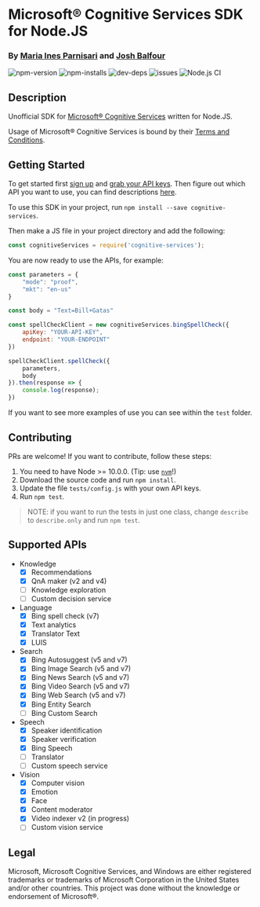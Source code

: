 # Microsoft® Cognitive Services SDK for Node.JS

### By [Maria Ines Parnisari](https://miparnisariblog.wordpress.com/) and [Josh Balfour](https://joshbalfour.co.uk)

![npm-version](https://img.shields.io/npm/v/cognitive-services.svg)
![npm-installs](https://img.shields.io/npm/dw/cognitive-services.svg)
![dev-deps](https://david-dm.org/joshbalfour/node-cognitive-services.svg)
![issues](https://img.shields.io/github/issues/joshbalfour/node-cognitive-services.svg)
![Node.js CI](https://github.com/joshbalfour/node-cognitive-services/workflows/Node.js%20CI/badge.svg)

## Description

Unofficial SDK for [Microsoft® Cognitive Services](https://www.microsoft.com/cognitive-services) written for Node.JS.

Usage of Microsoft® Cognitive Services is bound by their [Terms and Conditions](http://research.microsoft.com/en-us/um/legal/CognitiveServicesTerms20160628.htm).

## Getting Started

To get started first [sign up](https://www.microsoft.com/cognitive-services/en-us/sign-up) and [grab your API keys](https://www.microsoft.com/cognitive-services/en-US/subscriptions).
Then figure out which API you want to use, you can find descriptions [here](https://www.microsoft.com/cognitive-services/en-us/apis).

To use this SDK in your project, run `npm install --save cognitive-services`.

Then make a JS file in your project directory and add the following:

```javascript
const cognitiveServices = require('cognitive-services');
```

You are now ready to use the APIs, for example:

```javascript
const parameters = {
    "mode": "proof",
    "mkt": "en-us"
}

const body = "Text=Bill+Gatas"

const spellCheckClient = new cognitiveServices.bingSpellCheck({
    apiKey: "YOUR-API-KEY",
    endpoint: "YOUR-ENDPOINT"
})

spellCheckClient.spellCheck({
    parameters,
    body
}).then(response => {
    console.log(response);
})
```

If you want to see more examples of use you can see within the `test` folder.

## Contributing

PRs are welcome! If you want to contribute, follow these steps:

1. You need to have Node >= 10.0.0. (Tip: use [`nvm`](https://github.com/creationix/nvm)!)
1. Download the source code and run `npm install`.
1. Update the file `tests/config.js` with your own API keys.
1. Run `npm test`.

> NOTE: if you want to run the tests in just one class, change `describe` to `describe.only` and run `npm test`.

## Supported APIs

- Knowledge
    - [x] Recommendations
    - [x] QnA maker (v2 and v4)
    - [ ] Knowledge exploration
    - [ ] Custom decision service
- Language
    - [x] Bing spell check (v7)
    - [x] Text analytics
    - [x] Translator Text
    - [x] LUIS
- Search
    - [x] Bing Autosuggest (v5 and v7)
    - [x] Bing Image Search (v5 and v7)
    - [x] Bing News Search (v5 and v7)
    - [x] Bing Video Search (v5 and v7)
    - [x] Bing Web Search (v5 and v7)
    - [x] Bing Entity Search
    - [ ] Bing Custom Search
- Speech
    - [x] Speaker identification
    - [x] Speaker verification
    - [x] Bing Speech
    - [ ] Translator
    - [ ] Custom speech service
- Vision
    - [x] Computer vision
    - [x] Emotion
    - [x] Face
    - [x] Content moderator
    - [x] Video indexer v2 (in progress)
    - [ ] Custom vision service

## Legal

Microsoft, Microsoft Cognitive Services, and Windows are either registered trademarks or trademarks of Microsoft Corporation in the United States and/or other countries.
This project was done without the knowledge or endorsement of Microsoft®.
